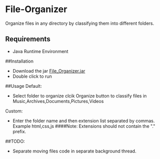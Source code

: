 # File-Organizer
Organize files in any directory by classifying them into different folders.

## Requirements
* Java Runtime Environment

##Installation
* Download the jar [File_Organizer.jar](https://www.dropbox.com/s/weanvnxap6s0080/File_Organizer.jar?dl=0)
* Double click to run

##Usage
Default: 
* Select folder to organize clcik Organize button to classify files in Music,Archives,Documents,Pictures,Videos

Custom:
* Enter the folder name and then extension list separated by commas. Example html,css,js
####Note: Extensions should not contain the "." prefix.

##TODO:
* Separate moving files code in separate background thread.
